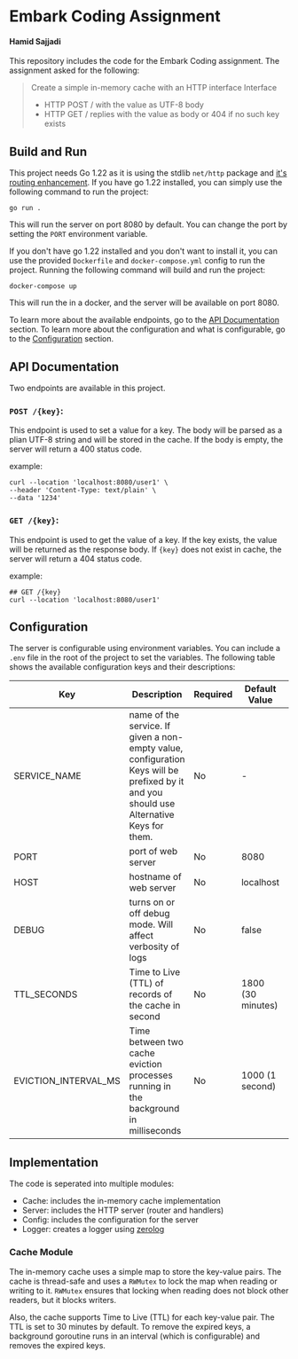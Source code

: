 # Embark Coding Assignment

#### Hamid Sajjadi

This repository includes the code for the Embark Coding assignment.
The assignment asked for the following:

> Create a simple in-memory cache with an HTTP interface
> Interface
>- HTTP POST /<key> with the value as UTF-8 body
>- HTTP GET /<key> replies with the value as body or 404 if no such key exists

## Build and Run

This project needs Go 1.22 as it is using the stdlib `net/http` package
and [it's routing enhancement](https://go.dev/blog/routing-enhancements).
If you have go 1.22 installed, you can simply use the following command to run the project:

```shell
go run .
```

This will run the server on port 8080 by default. You can change the port by setting the `PORT` environment variable.

If you don't have go 1.22 installed and you don't want to install it, you can use the provided `Dockerfile`
and `docker-compose.yml` config to run the project. Running the following command will build and run the project:

```shell
docker-compose up
```

This will run the in a docker, and the server will be available on port 8080.

To learn more about the available endpoints, go to the [API Documentation](#api-documentation) section.
To learn more about the configuration and what is configurable, go to the [Configuration](#configuration) section.

## API Documentation

Two endpoints are available in this project.

### `POST /{key}`:

This endpoint is used to set a value for a key. The body will be parsed as a plian UTF-8 string and will be stored in
the cache. If the body is empty, the server will return a 400 status code.

example:

```shell
curl --location 'localhost:8080/user1' \
--header 'Content-Type: text/plain' \
--data '1234'
```

### `GET /{key}`:

This endpoint is used to get the value of a key. If the key exists, the value will be returned as the response body.
If `{key}` does not exist in cache, the server will return a 404 status code.

example:

```shell
## GET /{key}
curl --location 'localhost:8080/user1'
```

## Configuration

The server is configurable using environment variables. You can include a `.env` file in the root of the project to set
the variables. The following table shows the available configuration keys and their descriptions:

| Key                  | Description                                                                                                                              | Required | Default Value     | Alternative Key                     |
|----------------------|------------------------------------------------------------------------------------------------------------------------------------------|----------|-------------------|-------------------------------------|
| SERVICE_NAME         | name of the service. If given a non-empty value, configuration Keys will be prefixed by it and you should use Alternative Keys for them. | No       | -                 | -                                   |
| PORT                 | port of web server                                                                                                                       | No       | 8080              | [SERVICE_NAME]_PORT                 |
| HOST                 | hostname of web server                                                                                                                   | No       | localhost         | [SERVICE_NAME]_HOST                 |
| DEBUG                | turns on or off debug mode. Will affect verbosity of logs                                                                                | No       | false             | [SERVICE_NAME]_DEBUG                |
| TTL_SECONDS          | Time to Live (TTL) of records of the cache in second                                                                                     | No       | 1800 (30 minutes) | [SERVICE_NAME]_CACHE_TTL_SECONDS    |
| EVICTION_INTERVAL_MS | Time between two cache eviction processes running in the background in milliseconds                                                      | No       | 1000 (1 second)   | [SERVICE_NAME]_EVICTION_INTERVAL_MS |

## Implementation

The code is seperated into multiple modules:

- Cache: includes the in-memory cache implementation
- Server: includes the HTTP server (router and handlers)
- Config: includes the configuration for the server
- Logger: creates a logger using [zerolog](https://github.com/rs/zerolog)

### Cache Module

The in-memory cache uses a simple map to store the key-value pairs.
The cache is thread-safe and uses a `RWMutex` to lock the map when reading or writing to it.
`RWMutex` ensures that locking when reading does not block other readers, but it blocks writers.

Also, the cache supports Time to Live (TTL) for each key-value pair. The TTL is set to 30 minutes by default.
To remove the expired keys, a background goroutine runs in an interval (which is configurable) and removes the expired
keys.



